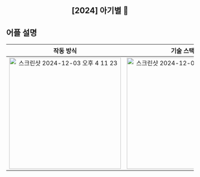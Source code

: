 <div align="center">
<h2>[2024] 아기별 💫</h2>
</div>

## 어플 설명

<div align="center">

| **작동 방식** | **기술 스택** |
| :---------: | :---------: |
| <img width="300" alt="스크린샷 2024-12-03 오후 4 11 23" src="https://github.com/user-attachments/assets/a4e0c051-4679-4c3f-98d6-7e0cde0aa6e2"> | <img width="300" alt="스크린샷 2024-12-03 오후 4 11 38" src="https://github.com/user-attachments/assets/789cb94e-a8be-48b1-8697-56add20d5e4a"> |



